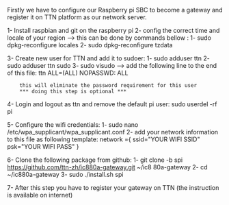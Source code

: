 Firstly we have to configure our Raspberry pi SBC to become a gateway and register it on TTN platform as our network server. 

1- Install raspbian and git on the raspberry pi 
2- config the correct time and locale of your region --> this can be done by commands bellow : 
	1- sudo dpkg-reconfigure locales
	2- sudo dpkg-reconfigure tzdata

3- Create new user for TTN and add it to sudoer:
	1- sudo adduser ttn
	2- sudo adduser ttn sudo 
	3- sudo visudo --> add the following line to the end of this file:
		ttn ALL=(ALL) NOPASSWD: ALL
		
		this will eliminate the password requirement for this user
		*** doing this step is optional ***
4- Login and logout as ttn and remove the default pi user:
	sudo userdel -rf pi 

5- Configure the wifi credentials:
	1- sudo nano /etc/wpa_supplicant/wpa_supplicant.conf
	2- add your network information to this file as following template:
		network ={
			ssid="YOUR WIFI SSID"
			psk="YOUR WIFI PASS"
		}

6- Clone the following package from github:
	  1- git clone -b spi https://github.com/ttn-zh/ic880a-gateway.git ~/ic8	     80a-gateway
	  2- cd ~/ic880a-gateway
	  3- sudo ./install.sh spi

7- After this step you have to register your gateway on TTN (the instruction is available on internet) 


